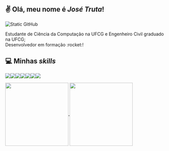 ## :v: Olá, meu nome é *José Truta*!

<img src="https://img.shields.io/static/v1?label=Overview&message=JOSETRUTA&color=3776AB&style=for-the-badge&logo=GitHub" alt="Static GitHub">

<p>Estudante de Ciência da Computação na UFCG e Engenheiro Civil graduado na UFCG;<br/>Desenvolvedor em formação :rocket:!</p>

## :computer: Minhas *skills*

<img src="https://img.shields.io/badge/Python-3776AB?style=for-the-badge&logo=python&logoColor=white"><img src="https://img.shields.io/badge/Java-ED8B00?style=for-the-badge&logo=java&logoColor=white"><img src="https://img.shields.io/badge/Dart-0175C2?style=for-the-badge&logo=dart&logoColor=white"><img src="https://img.shields.io/badge/PostgreSQL-316192?style=for-the-badge&logo=postgresql&logoColor=white"><img src="https://img.shields.io/badge/Amazon_AWS-232F3E?style=for-the-badge&logo=amazon-aws&logoColor=white"><img src="https://img.shields.io/badge/Git-E34F26?style=for-the-badge&logo=git&logoColor=white"><img src="https://img.shields.io/badge/Flutter-02569B?style=for-the-badge&logo=flutter&logoColor=white">

<a href="https://github.com/anuraghazra/github-readme-stats">
  <img height=200 align="center" src="https://github-readme-stats.vercel.app/api?username=josetruta&show_icons=true" />
</a>
<a href="https://github.com/anuraghazra/convoychat">
  <img height=200 align="center" src="https://github-readme-stats.vercel.app/api/top-langs?username=josetruta&layout=donut&size_weight=0.5&count_weight=0.5" />
</a>
